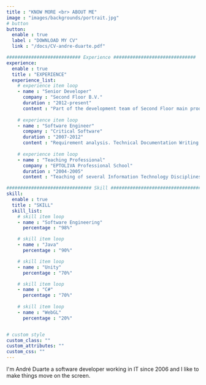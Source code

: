 ```yaml
---
title : "KNOW MORE <br> ABOUT ME"
image : "images/backgrounds/portrait.jpg"
# button
button:
  enable : true
  label : "DOWNLOAD MY CV"
  link : "/docs/CV-andre-duarte.pdf"

########################### Experience ##############################
experience:
  enable : true
  title : "EXPERIENCE"
  experience_list:
    # experience item loop
    - name : "Senior Developer"
      company : "Second Floor B.V."
      duration : "2012-present"
      content : "Part of the development team of Second Floor main product, using agile methodologies. Responsible for the development of a solution for Stress testing analysis."
      
    # experience item loop
    - name : "Software Engineer"
      company : "Critical Software"
      duration : "2007-2012"
      content : "Requirement analysis. Technical Documentation Writing. Implementation of several modules mostly in web applications. Maintenance and Warranty of several modules."
      
    # experience item loop
    - name : "Teaching Professional"
      company : "EPTOLIVA Professional School"
      duration : "2004-2005"
      content : "Teaching of several Information Technology Disciplines."

############################### Skill #################################
skill:
  enable : true
  title : "SKILL"
  skill_list:
    # skill item loop
    - name : "Software Engineering"
      percentage : "98%"

    # skill item loop
    - name : "Java"
      percentage : "90%"

    # skill item loop
    - name : "Unity"
      percentage : "70%"

    # skill item loop
    - name : "C#"
      percentage : "70%"
      
    # skill item loop
    - name : "WebGL"
      percentage : "20%"


# custom style
custom_class: "" 
custom_attributes: "" 
custom_css: ""
---
```


I'm André Duarte a software developer working in IT since 2006 and I like to make things move on the screen.
